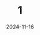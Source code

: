 ---
title: "1"
date: 2024-11-16
draft: false
type: "mcq"
question: "What is the capital of France?"
options:
  A: "Berlin"
  B: "London"
  C: "Paris"
  D: "Rome"
answer: "C"
explanation: "Paris is the capital and most populous city of France."
---